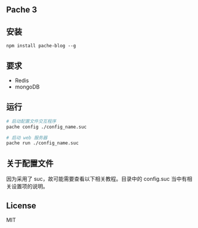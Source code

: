 Pache 3
---

## 安装

```
npm install pache-blog --g
```

## 要求

 - Redis
 - mongoDB

## 运行

```bash
# 启动配置文件交互程序
pache config ./config_name.suc

# 启动 web 服务器
pache run ./config_name.suc
```

## 关于配置文件

因为采用了 suc，故可能需要查看以下相关教程。目录中的 config.suc 当中有相关设置项的说明。

## License

MIT
